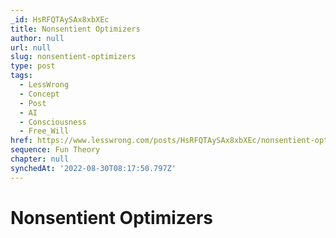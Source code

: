 ```yaml
---
_id: HsRFQTAySAx8xbXEc
title: Nonsentient Optimizers
author: null
url: null
slug: nonsentient-optimizers
type: post
tags:
  - LessWrong
  - Concept
  - Post
  - AI
  - Consciousness
  - Free_Will
href: https://www.lesswrong.com/posts/HsRFQTAySAx8xbXEc/nonsentient-optimizers
sequence: Fun Theory
chapter: null
synchedAt: '2022-08-30T08:17:50.797Z'
---
```

# Nonsentient Optimizers

